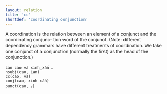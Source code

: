 ```yaml
---
layout: relation
title: 'cc'
shortdef: 'coordinating conjunction'
---
```


A coordination is the relation between an element of a conjunct and the coordinating conjunc-
tion word of the conjunct. (Note: diﬀerent dependency grammars have diﬀerent treatments of
coordination. We take one conjunct of a conjunction (normally the ﬁrst) as the head of the
conjunction.)

<pre><code class="language-sdparse">Lan cao và xinh_xắn 。
nsubj(cao, Lan)
cc(cao, và)
conj(cao, xinh xắn)
punct(cao, 。)
</code></pre>
